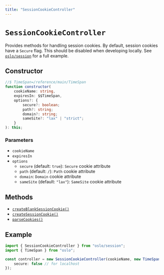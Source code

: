 ```yaml
---
title: "SessionCookieController"
---
```


# `SessionCookieController`

Provides methods for handling session cookies. By default, session cookies have a `Secure` flag. This should be disabled when developing locally. See [`oslo/session`](/reference/session) for a full example.

## Constructor

```ts
//$ TimeSpan=/reference/main/TimeSpan
function constructor(
	cookieName: string,
	expiresIn: $$TimeSpan,
	options?: {
		secure?: boolean;
		path?: string;
		domain?: string;
		sameSite?: "lax" | "strict";
	}
): this;
```

### Parameters

- `cookieName`
- `expiresIn`
- `options`
  - `secure` (default: `true`): `Secure` cookie attribute
  - `path` (default: `/`): `Path` cookie attribute
  - `domain`: `Domain` cookie attribute
  - `sameSite` (default: `"lax"`): `SameSite` cookie attribute

## Methods

- [`createBlankSessionCookie()`](/reference/session/SessionCookieController)
- [`createSessionCookie()`](/reference/session/SessionCookieController)
- [`parseCookies()`](/reference/session/SessionCookieController)

## Example

```ts
import { SessionCookieController } from "oslo/session";
import { TimeSpan } from "oslo";

const controller = new SessionCookieController(cookieName, new TimeSpan(30, "d"), {
	secure: false // for localhost
});
```
